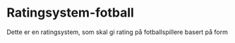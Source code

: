 # Ratingsystem-fotball
Dette er en ratingsystem, som skal gi rating på fotballspillere basert på form